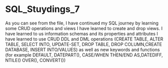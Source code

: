 # SQL_Stuydings_7
As you can see from the file, I have continued my SQL journey by learning some CRUD operations and views
I have learned to create and drop views. I have learned to us information schemas and its properties and attributes
I have learned to use CRUD DDL and DML operations (CREATE TABLE, ALTER TABLE, SELECT INTO, UPDATE-SET, DROP TABLE, DROP COLUMN,CREATE DATABASE, INSERT INTO/VALUES) as well as new keywords and functions (for example DEFAULT, DATEPART(), CASE/WHEN THEN/END AS,DATEDIFF, NTILE() OVER(), CONVERT())
